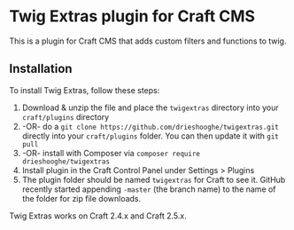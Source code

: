 # Twig Extras plugin for Craft CMS

This is a plugin for Craft CMS that adds custom filters and functions to twig.

## Installation

To install Twig Extras, follow these steps:

1. Download & unzip the file and place the `twigextras` directory into your `craft/plugins` directory
2.  -OR- do a `git clone https://github.com/drieshooghe/twigextras.git` directly into your `craft/plugins` folder.  You can then update it with `git pull`
3.  -OR- install with Composer via `composer require drieshooghe/twigextras`
4. Install plugin in the Craft Control Panel under Settings > Plugins
5. The plugin folder should be named `twigextras` for Craft to see it.  GitHub recently started appending `-master` (the branch name) to the name of the folder for zip file downloads.

Twig Extras works on Craft 2.4.x and Craft 2.5.x.
